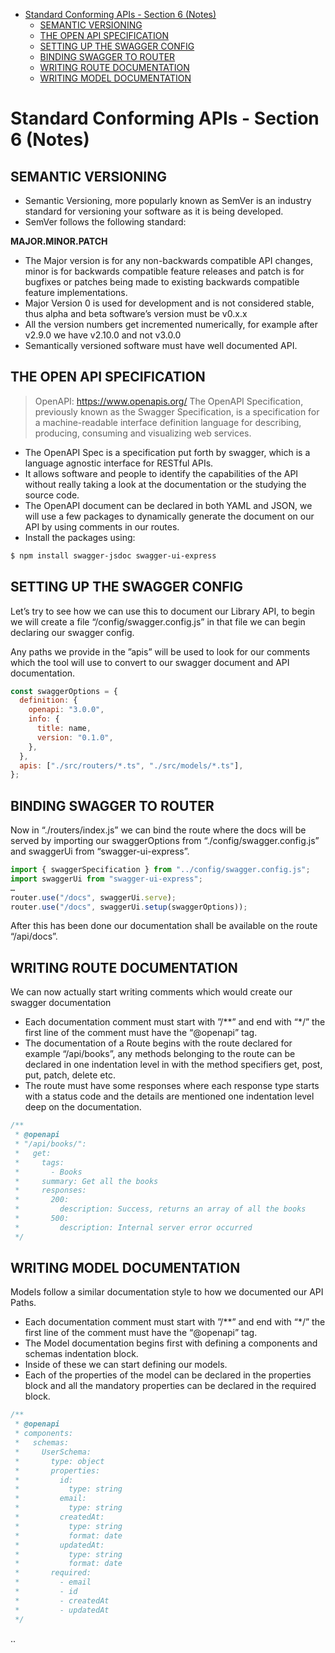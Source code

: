 - [Standard Conforming APIs - Section 6 (Notes)](#standard-conforming-apis---section-6-notes)
  - [SEMANTIC VERSIONING](#semantic-versioning)
  - [THE OPEN API SPECIFICATION](#the-open-api-specification)
  - [SETTING UP THE SWAGGER CONFIG](#setting-up-the-swagger-config)
  - [BINDING SWAGGER TO ROUTER](#binding-swagger-to-router)
  - [WRITING ROUTE DOCUMENTATION](#writing-route-documentation)
  - [WRITING MODEL DOCUMENTATION](#writing-model-documentation)

# Standard Conforming APIs - Section 6 (Notes)

## SEMANTIC VERSIONING

- Semantic Versioning, more popularly known as SemVer is an industry standard for versioning your software as it is being developed.
- SemVer follows the following standard:

**MAJOR.MINOR.PATCH**

- The Major version is for any non-backwards compatible API changes, minor is for backwards compatible feature releases and patch is for bugfixes or patches being made to existing backwards compatible feature implementations.
- Major Version 0 is used for development and is not considered stable, thus alpha and beta software’s version must be v0.x.x
- All the version numbers get incremented numerically, for example after v2.9.0 we have v2.10.0 and not v3.0.0
- Semantically versioned software must have well documented API.

## THE OPEN API SPECIFICATION

> OpenAPI: https://www.openapis.org/
> The OpenAPI Specification, previously known as the Swagger Specification, is a specification for a machine-readable interface definition language for describing, producing, consuming and visualizing web services.

- The OpenAPI Spec is a specification put forth by swagger, which is a language agnostic interface for RESTful APIs.
- It allows software and people to identify the capabilities of the API without really taking a look at the documentation or the studying the source code. 
- The OpenAPI document can be declared in both YAML and JSON, we will use a few packages to dynamically generate the document on our API by using comments in our routes.
- Install the packages using:

```bash
$ npm install swagger-jsdoc swagger-ui-express
```

## SETTING UP THE SWAGGER CONFIG

Let’s try to see how we can use this to document our Library API, to begin we will create a file “/config/swagger.config.js” in that file we can begin declaring our swagger config.

Any paths we provide in the ”apis” will be used to look for our comments which the tool will use to convert to our swagger document and API documentation.

```javascript
const swaggerOptions = {
  definition: {
    openapi: "3.0.0",
    info: {
      title: name,
      version: "0.1.0",
    },
  },
  apis: ["./src/routers/*.ts", "./src/models/*.ts"],
};
```

## BINDING SWAGGER TO ROUTER

Now in “./routers/index.js” we can bind the route where the docs will be served by importing our swaggerOptions from “./config/swagger.config.js” and swaggerUi from “swagger-ui-express”.

```javascript
import { swaggerSpecification } from "../config/swagger.config.js";
import swaggerUi from "swagger-ui-express";
…
router.use("/docs", swaggerUi.serve);
router.use("/docs", swaggerUi.setup(swaggerOptions));
```

After this has been done our documentation shall be available on the route “/api/docs”.

## WRITING ROUTE DOCUMENTATION

We can now actually start writing comments which would create our swagger documentation

- Each documentation comment must start with ”/**” and end with “*/” the first line of the comment must have the “@openapi” tag.
- The documentation of a Route begins with the route declared for example “/api/books”, any methods belonging to the route can be declared in one indentation level in with the method specifiers get, post, put, patch, delete etc.
- The route must have some responses where each response type starts with a status code and the details are mentioned one indentation level deep on the documentation. 

```javascript
/**
 * @openapi
 * "/api/books/":
 *   get:
 *     tags:
 *       - Books
 *     summary: Get all the books
 *     responses:
 *       200:
 *         description: Success, returns an array of all the books
 *       500:
 *         description: Internal server error occurred
 */
```

## WRITING MODEL DOCUMENTATION

Models follow a similar documentation style to how we documented our API Paths.

- Each documentation comment must start with ”/**” and end with “*/” the first line of the comment must have the “@openapi” tag.
- The Model documentation begins first with defining a components and schemas indentation block.
- Inside of these we can start defining our models.
- Each of the properties of the model can be declared in the properties block and all the mandatory properties can be declared in the required block.

```javascript
/**
 * @openapi
 * components:
 *   schemas:
 *     UserSchema:
 *       type: object
 *       properties:
 *         id:
 *           type: string
 *         email:
 *           type: string
 *         createdAt:
 *           type: string
 *           format: date
 *         updatedAt:
 *           type: string
 *           format: date
 *       required:
 *         - email
 *         - id
 *         - createdAt
 *         - updatedAt
 */
```

..